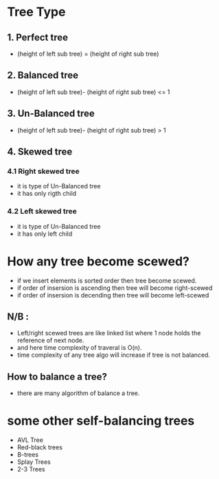 # Tree Type

## 1. Perfect tree

- (height of left sub tree) = (height of right sub tree)

## 2. Balanced tree

- (height of left sub tree)- (height of right sub tree) <= 1

## 3. Un-Balanced tree

- (height of left sub tree)- (height of right sub tree) > 1

## 4. Skewed tree

### 4.1 Right skewed tree

- it is type of Un-Balanced tree
- it has only rigth child

### 4.2 Left skewed tree

- it is type of Un-Balanced tree
- it has only left child

# How any tree become scewed?

- if we insert elements is sorted order then tree become scewed.
- if order of insersion is ascending then tree will become right-scewed
- if order of insersion is decending then tree will become left-scewed

## N/B :

- Left/right scewed trees are like linked list where 1 node holds the reference of next node.
- and here time complexity of traveral is O(n).
- time complexity of any tree algo will increase if tree is not balanced.

## How to balance a tree?

- there are many algorithm of balance a tree.

# some other self-balancing trees

- AVL Tree
- Red-black trees
- B-trees
- Splay Trees
- 2-3 Trees
